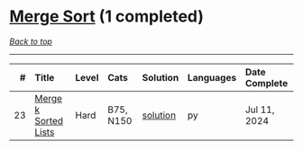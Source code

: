 # [Merge Sort](<https://leetcode.com/tag/Merge-Sort/>) (1 completed)

*[Back to top](<../../README.md>)*

------

|   # | Title                                                                        | Level   | Cats      | Solution                                      | Languages   | Date Complete   |
|----:|:-----------------------------------------------------------------------------|:--------|:----------|:----------------------------------------------|:------------|:----------------|
|  23 | [Merge k Sorted Lists](<https://leetcode.com/problems/merge-k-sorted-lists>) | Hard    | B75, N150 | [solution](<../_23. Merge k Sorted Lists.md>) | py          | Jul 11, 2024    |